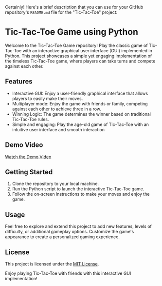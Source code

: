 Certainly! Here's a brief description that you can use for your GitHub repository's `README.md` file for the "Tic-Tac-Toe" project:

# Tic-Tac-Toe Game using Python

Welcome to the Tic-Tac-Toe Game repository! Play the classic game of Tic-Tac-Toe with an interactive graphical user interface (GUI) implemented in Python. This project showcases a simple yet engaging implementation of the timeless Tic-Tac-Toe game, where players can take turns and compete against each other.

## Features

- Interactive GUI: Enjoy a user-friendly graphical interface that allows players to easily make their moves.
- Multiplayer mode: Enjoy the game with friends or family, competing against each other to achieve three in a row.
- Winning Logic: The game determines the winner based on traditional Tic-Tac-Toe rules.
- Simple and engaging: Play the age-old game of Tic-Tac-Toe with an intuitive user interface and smooth interaction

## Demo Video

[Watch the Demo Video](https://github.com/akgaur12/Tic_Tac_Toe_Python/assets/134853842/2831dcec-8b44-490b-96ce-3e8dd90c8eb7)


## Getting Started

1. Clone the repository to your local machine.
2. Run the Python script to launch the interactive Tic-Tac-Toe game.
3. Follow the on-screen instructions to make your moves and enjoy the game.

## Usage

Feel free to explore and extend this project to add new features, levels of difficulty, or additional gameplay options. Customize the game's appearance to create a personalized gaming experience.

## License

This project is licensed under the [MIT License](LICENSE).


Enjoy playing Tic-Tac-Toe with friends with this interactive GUI implementation!



